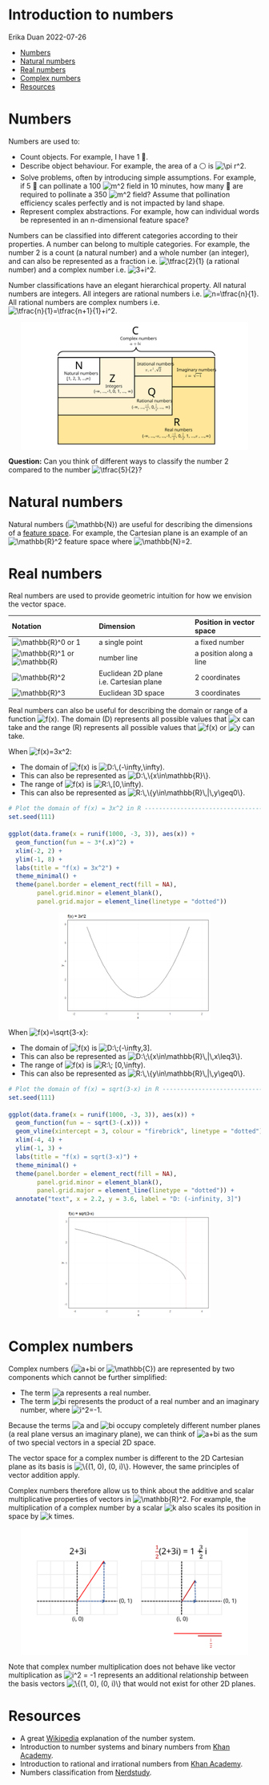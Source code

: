 Introduction to numbers
================
Erika Duan
2022-07-26

-   [Numbers](#numbers)
-   [Natural numbers](#natural-numbers)
-   [Real numbers](#real-numbers)
-   [Complex numbers](#complex-numbers)
-   [Resources](#resources)

# Numbers

Numbers are used to:  
+ Count objects. For example, I have 1 :apple:.  
+ Describe object behaviour. For example, the area of a :white_circle:
is
![\\pi r^2](https://latex.codecogs.com/svg.format?%5Cpi%20r%5E2 "\pi r^2").  
+ Solve problems, often by introducing simple assumptions. For example,
if 5 :bee: can pollinate a 100
![m^2](https://latex.codecogs.com/svg.format?m%5E2 "m^2") field in 10
minutes, how many :bee: are required to pollinate a 350
![m^2](https://latex.codecogs.com/svg.format?m%5E2 "m^2") field? Assume
that pollination efficiency scales perfectly and is not impacted by land
shape.  
+ Represent complex abstractions. For example, how can individual words
be represented in an n-dimensional feature space?

Numbers can be classified into different categories according to their
properties. A number can belong to multiple categories. For example, the
number 2 is a count (a natural number) and a whole number (an integer),
and can also be represented as a fraction
i.e. ![\\tfrac{2}{1}](https://latex.codecogs.com/svg.format?%5Ctfrac%7B2%7D%7B1%7D "\tfrac{2}{1}")
(a rational number) and a complex number
i.e. ![3+i^2](https://latex.codecogs.com/svg.format?3%2Bi%5E2 "3+i^2").

Number classifications have an elegant hierarchical property. All
natural numbers are integers. All integers are rational numbers
i.e. ![n=\\tfrac{n}{1}](https://latex.codecogs.com/svg.format?n%3D%5Ctfrac%7Bn%7D%7B1%7D "n=\tfrac{n}{1}").
All rational numbers are complex numbers
i.e. ![\\tfrac{n}{1}=\\tfrac{n+1}{1}+i^2](https://latex.codecogs.com/svg.format?%5Ctfrac%7Bn%7D%7B1%7D%3D%5Ctfrac%7Bn%2B1%7D%7B1%7D%2Bi%5E2 "\tfrac{n}{1}=\tfrac{n+1}{1}+i^2").

<img src="../figures/numbers-categories.svg" width="90%" style="display: block; margin: auto;" />

**Question:** Can you think of different ways to classify the number 2
compared to the number
![\\tfrac{5}{2}](https://latex.codecogs.com/svg.format?%5Ctfrac%7B5%7D%7B2%7D "\tfrac{5}{2}")?

# Natural numbers

Natural numbers
(![\\mathbb{N}](https://latex.codecogs.com/svg.format?%5Cmathbb%7BN%7D "\mathbb{N}"))
are useful for describing the dimensions of a [feature
space](https://stats.stackexchange.com/questions/46425/what-is-feature-space).
For example, the Cartesian plane is an example of an
![\\mathbb{R}^2](https://latex.codecogs.com/svg.format?%5Cmathbb%7BR%7D%5E2 "\mathbb{R}^2")
feature space where
![\\mathbb{N}=2](https://latex.codecogs.com/svg.format?%5Cmathbb%7BN%7D%3D2 "\mathbb{N}=2").

# Real numbers

Real numbers are used to provide geometric intuition for how we envision
the vector space.

| Notation                                                                                                                                                                           | Dimension                               | Position in vector space |
|:-----------------------------------------------------------------------------------------------------------------------------------------------------------------------------------|:----------------------------------------|:-------------------------|
| ![\\mathbb{R}^0](https://latex.codecogs.com/svg.format?%5Cmathbb%7BR%7D%5E0 "\mathbb{R}^0") or 1                                                                                   | a single point                          | a fixed number           |
| ![\\mathbb{R}^1](https://latex.codecogs.com/svg.format?%5Cmathbb%7BR%7D%5E1 "\mathbb{R}^1") or ![\\mathbb{R}](https://latex.codecogs.com/svg.format?%5Cmathbb%7BR%7D "\mathbb{R}") | number line                             | a position along a line  |
| ![\\mathbb{R}^2](https://latex.codecogs.com/svg.format?%5Cmathbb%7BR%7D%5E2 "\mathbb{R}^2")                                                                                        | Euclidean 2D plane i.e. Cartesian plane | 2 coordinates            |
| ![\\mathbb{R}^3](https://latex.codecogs.com/svg.format?%5Cmathbb%7BR%7D%5E3 "\mathbb{R}^3")                                                                                        | Euclidean 3D space                      | 3 coordinates            |

Real numbers can also be useful for describing the domain or range of a
function ![f(x)](https://latex.codecogs.com/svg.format?f%28x%29 "f(x)").
The domain (D) represents all possible values that
![x](https://latex.codecogs.com/svg.format?x "x") can take and the range
(R) represents all possible values that
![f(x)](https://latex.codecogs.com/svg.format?f%28x%29 "f(x)") or
![y](https://latex.codecogs.com/svg.format?y "y") can take.

When
![f(x)=3x^2](https://latex.codecogs.com/svg.format?f%28x%29%3D3x%5E2 "f(x)=3x^2"):  
+ The domain of
![f(x)](https://latex.codecogs.com/svg.format?f%28x%29 "f(x)") is
![D:\\,(-\\infty,\\infty)](https://latex.codecogs.com/svg.format?D%3A%5C%2C%28-%5Cinfty%2C%5Cinfty%29 "D:\,(-\infty,\infty)").  
+ This can also be represented as
![D:\\,\\{x\\in\\mathbb{R}\\}](https://latex.codecogs.com/svg.format?D%3A%5C%2C%5C%7Bx%5Cin%5Cmathbb%7BR%7D%5C%7D "D:\,\{x\in\mathbb{R}\}").  
+ The range of
![f(x)](https://latex.codecogs.com/svg.format?f%28x%29 "f(x)") is
![R:\\,\[0,\\infty)](https://latex.codecogs.com/svg.format?R%3A%5C%2C%5B0%2C%5Cinfty%29 "R:\,[0,\infty)").  
+ This can also be represented as
![R:\\,\\{y\\in\\mathbb{R}\\,\|\\,y\\geq0\\}](https://latex.codecogs.com/svg.format?R%3A%5C%2C%5C%7By%5Cin%5Cmathbb%7BR%7D%5C%2C%7C%5C%2Cy%5Cgeq0%5C%7D "R:\,\{y\in\mathbb{R}\,|\,y\geq0\}").

``` r
# Plot the domain of f(x) = 3x^2 in R ------------------------------------------
set.seed(111)

ggplot(data.frame(x = runif(1000, -3, 3)), aes(x)) +
  geom_function(fun = ~ 3*(.x)^2) +
  xlim(-2, 2) + 
  ylim(-1, 8) + 
  labs(title = "f(x) = 3x^2") +  
  theme_minimal() + 
  theme(panel.border = element_rect(fill = NA),
        panel.grid.minor = element_blank(),
        panel.grid.major = element_line(linetype = "dotted")) 
```

<img src="numbers-introduction_files/figure-gfm/unnamed-chunk-3-1.png" width="60%" style="display: block; margin: auto;" />

When
![f(x)=\\sqrt{3-x}](https://latex.codecogs.com/svg.format?f%28x%29%3D%5Csqrt%7B3-x%7D "f(x)=\sqrt{3-x}"):  
+ The domain of
![f(x)](https://latex.codecogs.com/svg.format?f%28x%29 "f(x)") is
![D:\\;(-\\infty,3\]](https://latex.codecogs.com/svg.format?D%3A%5C%3B%28-%5Cinfty%2C3%5D "D:\;(-\infty,3]").  
+ This can also be represented as
![D:\\;\\{x\\in\\mathbb{R}\\,\|\\,x\\leq3\\}](https://latex.codecogs.com/svg.format?D%3A%5C%3B%5C%7Bx%5Cin%5Cmathbb%7BR%7D%5C%2C%7C%5C%2Cx%5Cleq3%5C%7D "D:\;\{x\in\mathbb{R}\,|\,x\leq3\}").  
+ The range of
![f(x)](https://latex.codecogs.com/svg.format?f%28x%29 "f(x)") is
![R:\\; \[0,\\infty)](https://latex.codecogs.com/svg.format?R%3A%5C%3B%20%5B0%2C%5Cinfty%29 "R:\; [0,\infty)").  
+ This can also be represented as
![R:\\,\\{y\\in\\mathbb{R}\\,\|\\,y\\geq0\\}](https://latex.codecogs.com/svg.format?R%3A%5C%2C%5C%7By%5Cin%5Cmathbb%7BR%7D%5C%2C%7C%5C%2Cy%5Cgeq0%5C%7D "R:\,\{y\in\mathbb{R}\,|\,y\geq0\}").

``` r
# Plot the domain of f(x) = sqrt(3-x) in R -------------------------------------
set.seed(111)

ggplot(data.frame(x = runif(1000, -3, 3)), aes(x)) +
  geom_function(fun = ~ sqrt(3-(.x))) +
  geom_vline(xintercept = 3, colour = "firebrick", linetype = "dotted") + 
  xlim(-4, 4) + 
  ylim(-1, 3) + 
  labs(title = "f(x) = sqrt(3-x)") +  
  theme_minimal() + 
  theme(panel.border = element_rect(fill = NA),
        panel.grid.minor = element_blank(),
        panel.grid.major = element_line(linetype = "dotted")) +
  annotate("text", x = 2.2, y = 3.6, label = "D: (-infinity, 3]")
```

<img src="numbers-introduction_files/figure-gfm/unnamed-chunk-4-1.png" width="60%" style="display: block; margin: auto;" />

# Complex numbers

Complex numbers
(![a+bi](https://latex.codecogs.com/svg.format?a%2Bbi "a+bi") or
![\\mathbb{C}](https://latex.codecogs.com/svg.format?%5Cmathbb%7BC%7D "\mathbb{C}"))
are represented by two components which cannot be further simplified:  
+ The term ![a](https://latex.codecogs.com/svg.format?a "a") represents
a real number.  
+ The term ![bi](https://latex.codecogs.com/svg.format?bi "bi")
represents the product of a real number and an imaginary number, where
![i^2=-1](https://latex.codecogs.com/svg.format?i%5E2%3D-1 "i^2=-1").

Because the terms ![a](https://latex.codecogs.com/svg.format?a "a") and
![bi](https://latex.codecogs.com/svg.format?bi "bi") occupy completely
different number planes (a real plane versus an imaginary plane), we can
think of ![a+bi](https://latex.codecogs.com/svg.format?a%2Bbi "a+bi") as
the sum of two special vectors in a special 2D space.

The vector space for a complex number is different to the 2D Cartesian
plane as its basis is
![\\{(1, 0), (0, i)\\}](https://latex.codecogs.com/svg.format?%5C%7B%281%2C%200%29%2C%20%280%2C%20i%29%5C%7D "\{(1, 0), (0, i)\}").
However, the same principles of vector addition apply.

Complex numbers therefore allow us to think about the additive and
scalar multiplicative properties of vectors in
![\\mathbb{R}^2](https://latex.codecogs.com/svg.format?%5Cmathbb%7BR%7D%5E2 "\mathbb{R}^2").
For example, the multiplication of a complex number by a scalar
![k](https://latex.codecogs.com/svg.format?k "k") also scales its
position in space by ![k](https://latex.codecogs.com/svg.format?k "k")
times.

<img src="../figures/numbers-complex.svg" width="90%" style="display: block; margin: auto;" />

Note that complex number multiplication does not behave like vector
multiplication as
![i^2 = -1](https://latex.codecogs.com/svg.format?i%5E2%20%3D%20-1 "i^2 = -1")
represents an additional relationship between the basis vectors
![\\{(1, 0), (0, i)\\}](https://latex.codecogs.com/svg.format?%5C%7B%281%2C%200%29%2C%20%280%2C%20i%29%5C%7D "\{(1, 0), (0, i)\}")
that would not exist for other 2D planes.

# Resources

-   A great
    [Wikipedia](https://en.wikipedia.org/wiki/Number#Main_classification)
    explanation of the number system.  
-   Introduction to number systems and binary numbers from [Khan
    Academy](https://www.youtube.com/watch?v=ku4KOFQ-bB4).  
-   Introduction to rational and irrational numbers from [Khan
    Academy](https://www.youtube.com/watch?v=cLP7INqs3JM).  
-   Numbers classification from
    [Nerdstudy](https://www.youtube.com/watch?v=vbPUS-0Wbv4).
